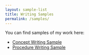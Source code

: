 ```yaml
---
layout: sample-list
title: Writing Samples
permalink: /samples/
---
```


You can find samples of my work here: 

- [Concept Writing Sample](/samples/concept/)
- [Procedure Writing Sample](/samples/procedure/)

